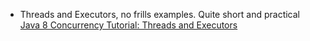 -   Threads and Executors, no frills examples. Quite short and practical  
    [Java 8 Concurrency Tutorial: Threads and Executors](https://winterbe.com/posts/2015/04/07/java8-concurrency-tutorial-thread-executor-examples/)
